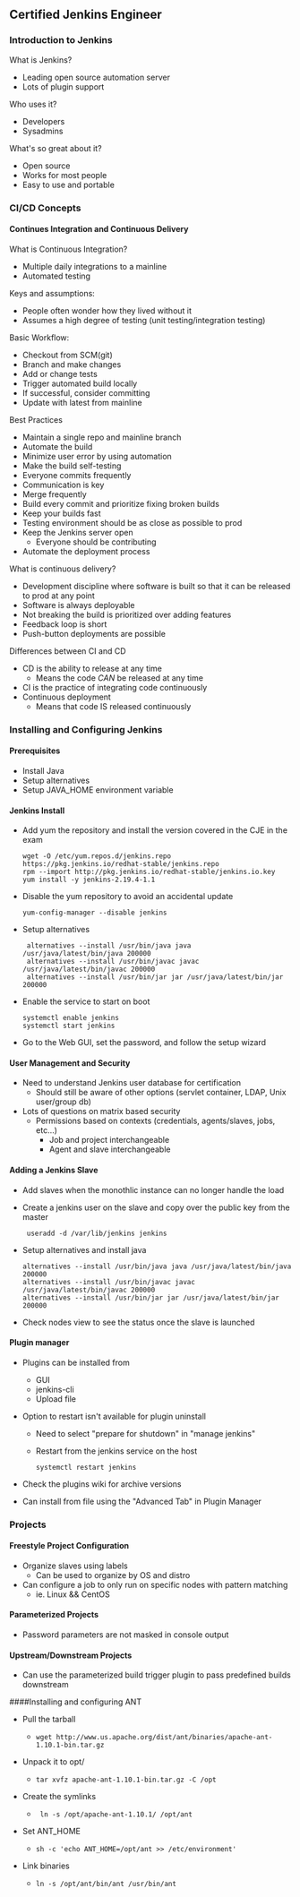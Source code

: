 ## Certified Jenkins Engineer
### Introduction to Jenkins
What is Jenkins?
* Leading open source automation server
* Lots of plugin support

Who uses it?
* Developers
* Sysadmins

What's so great about it?
* Open source
* Works for most people
* Easy to use and portable

### CI/CD Concepts
#### Continues Integration and Continuous Delivery
What is Continuous Integration?
* Multiple daily integrations to a mainline
* Automated testing

Keys and assumptions:
* People often wonder how they lived without it
* Assumes a high degree of testing (unit testing/integration testing)

Basic Workflow:
* Checkout from SCM(git)
* Branch and make changes
* Add or change tests
* Trigger automated build locally
* If successful, consider committing
* Update with latest from mainline


Best Practices

* Maintain a single repo and mainline branch
* Automate the build
* Minimize user error by using automation
* Make the build self-testing
* Everyone commits frequently
* Communication is key
* Merge frequently
* Build every commit and prioritize fixing broken  builds
* Keep your builds fast
* Testing environment should be as close as possible to prod
* Keep the Jenkins server open
  * Everyone should be contributing
* Automate the deployment process

What is continuous delivery?

* Development discipline where software is built so that it can be released to prod at any point
* Software is always deployable
* Not breaking the build is prioritized over adding features
* Feedback loop is short
* Push-button deployments are possible

Differences between CI and CD

* CD is the ability to release at any time
  * Means the code *CAN* be released at any time
* CI is the practice of integrating code continuously
* Continuous deployment
  * Means that code IS released continuously


### Installing and Configuring Jenkins

#### Prerequisites

* Install Java
* Setup alternatives
* Setup JAVA_HOME environment variable

#### Jenkins Install

* Add yum the repository and install the version covered in the CJE in the exam

  ```shell
  wget -O /etc/yum.repos.d/jenkins.repo https://pkg.jenkins.io/redhat-stable/jenkins.repo
  rpm --import http://pkg.jenkins.io/redhat-stable/jenkins.io.key
  yum install -y jenkins-2.19.4-1.1
  ```

* Disable the yum repository to avoid an accidental update

  ```shell
  yum-config-manager --disable jenkins
  ```

* Setup alternatives

  ```shell
   alternatives --install /usr/bin/java java /usr/java/latest/bin/java 200000
   alternatives --install /usr/bin/javac javac /usr/java/latest/bin/javac 200000
   alternatives --install /usr/bin/jar jar /usr/java/latest/bin/jar 200000
  ```

* Enable the service to start on boot

  ```shell
  systemctl enable jenkins
  systemctl start jenkins
  ```

* Go to the Web GUI, set the password, and follow the setup wizard


#### User Management and Security

* Need to understand Jenkins user database for certification
  * Should still be aware of other options (servlet container, LDAP, Unix user/group db)
* Lots of questions on matrix based security
  * Permissions based on contexts (credentials, agents/slaves, jobs, etc...)
    * Job and project interchangeable
    * Agent and slave interchangeable

#### Adding a Jenkins Slave

* Add slaves when the monothlic instance can no longer handle the load

* Create a jenkins user on the slave and copy over the public key from the master

  ```shell
   useradd -d /var/lib/jenkins jenkins
  ```

* Setup alternatives and install java

  ```shell
  alternatives --install /usr/bin/java java /usr/java/latest/bin/java 200000
  alternatives --install /usr/bin/javac javac /usr/java/latest/bin/javac 200000 
  alternatives --install /usr/bin/jar jar /usr/java/latest/bin/jar 200000
  ```

* Check nodes view to see the status once the slave is launched

#### Plugin manager

* Plugins can be installed from
  * GUI
  * jenkins-cli
  * Upload file

* Option to restart isn't available for plugin uninstall
  * Need to select "prepare for shutdown" in "manage jenkins"
  * Restart from the jenkins service on the host

     ```shell
     systemctl restart jenkins
     ```

* Check the plugins wiki for archive versions

* Can install from file using the "Advanced Tab" in Plugin Manager

### Projects

#### Freestyle Project Configuration

* Organize slaves using labels
  * Can be used to organize by OS and distro
* Can configure a job to only run on specific nodes with pattern matching
  * ie. Linux && CentOS

#### Parameterized Projects

* Password parameters are not masked in console output

#### Upstream/Downstream Projects

* Can use the parameterized build trigger plugin to pass predefined builds downstream

####Installing and configuring ANT

* Pull the tarball 

  * ```shell
    wget http://www.us.apache.org/dist/ant/binaries/apache-ant-1.10.1-bin.tar.gz
    ```

* Unpack it to opt/

  * ```shell
    tar xvfz apache-ant-1.10.1-bin.tar.gz -C /opt
    ```

* Create the symlinks

  * ```shell
     ln -s /opt/apache-ant-1.10.1/ /opt/ant
    ```

* Set ANT_HOME

  * ```shell
    sh -c 'echo ANT_HOME=/opt/ant >> /etc/environment'
    ```

* Link binaries

  * ```shell
    ln -s /opt/ant/bin/ant /usr/bin/ant
    ```

